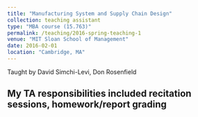 ```yaml
---
title: "Manufacturing System and Supply Chain Design"
collection: teaching assistant
type: "MBA course (15.763)"
permalink: /teaching/2016-spring-teaching-1
venue: "MIT Sloan School of Management"
date: 2016-02-01
location: "Cambridge, MA"
---
```

Taught by David Simchi-Levi, Don Rosenfield

My TA responsibilities included recitation sessions, homework/report grading
---
